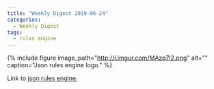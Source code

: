 ```yaml
---
title: "Weekly Digest 2019-06-24"
categories:
  - Weekly Digest
tags:
  - rules engine
---
```


{% include figure image_path="http://i.imgur.com/MAzq7l2.png" alt="" caption="Json rules engine logo." %}

Link to [json rules engine.](https://www.npmjs.com/package/json-rules-engine)